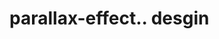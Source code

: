 # parallax-effect.. desgin                                                                       
 
